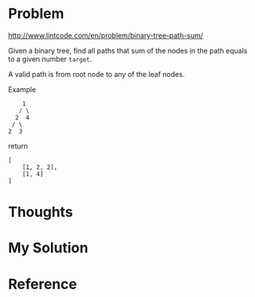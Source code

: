 # Problem

http://www.lintcode.com/en/problem/binary-tree-path-sum/

Given a binary tree, find all paths that sum of the nodes in the path equals to a given number ```target```. 

A valid path is from root node to any of the leaf nodes. 

Example

```
    1
   / \
  2  4
 / \
2  3 
```

return

```
[
    [1, 2, 2],
    [1, 4]
]
```

# Thoughts
 

 
# My Solution

# Reference